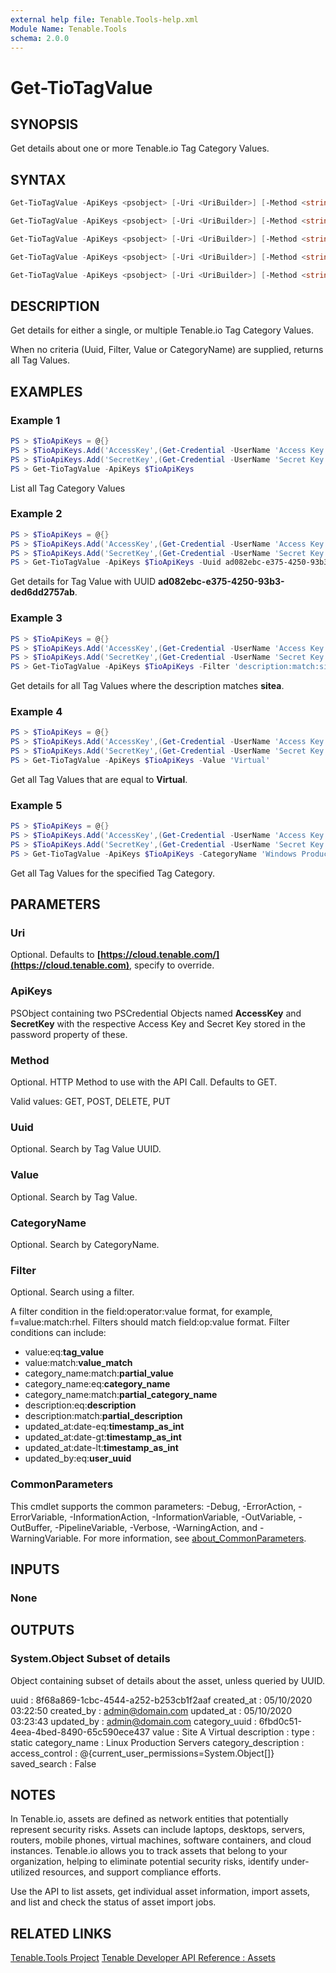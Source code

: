 ```yaml
---
external help file: Tenable.Tools-help.xml
Module Name: Tenable.Tools
schema: 2.0.0
---
```


# Get-TioTagValue

## SYNOPSIS

Get details about one or more Tenable.io Tag Category Values.

## SYNTAX

```powershell
Get-TioTagValue -ApiKeys <psobject> [-Uri <UriBuilder>] [-Method <string>] [<CommonParameters>]

Get-TioTagValue -ApiKeys <psobject> [-Uri <UriBuilder>] [-Method <string>] [-Uuid <string>] [<CommonParameters>]

Get-TioTagValue -ApiKeys <psobject> [-Uri <UriBuilder>] [-Method <string>] [-Filter <string>] [<CommonParameters>]

Get-TioTagValue -ApiKeys <psobject> [-Uri <UriBuilder>] [-Method <string>] [-Value <string>] [<CommonParameters>]

Get-TioTagValue -ApiKeys <psobject> [-Uri <UriBuilder>] [-Method <string>] [-CategoryName <string>] [<CommonParameters>]
```

## DESCRIPTION

Get details for either a single, or multiple Tenable.io Tag Category Values.

When no criteria (Uuid, Filter, Value or CategoryName) are supplied, returns all Tag Values.

## EXAMPLES

### Example 1

```powershell
PS > $TioApiKeys = @{}
PS > $TioApiKeys.Add('AccessKey',(Get-Credential -UserName 'Access Key'))
PS > $TioApiKeys.Add('SecretKey',(Get-Credential -UserName 'Secret Key'))
PS > Get-TioTagValue -ApiKeys $TioApiKeys
```

List all Tag Category Values

### Example 2

```powershell
PS > $TioApiKeys = @{}
PS > $TioApiKeys.Add('AccessKey',(Get-Credential -UserName 'Access Key'))
PS > $TioApiKeys.Add('SecretKey',(Get-Credential -UserName 'Secret Key'))
PS > Get-TioTagValue -ApiKeys $TioApiKeys -Uuid ad082ebc-e375-4250-93b3-ded6dd2757ab
```

Get details for Tag Value with UUID **ad082ebc-e375-4250-93b3-ded6dd2757ab**.

### Example 3

```powershell
PS > $TioApiKeys = @{}
PS > $TioApiKeys.Add('AccessKey',(Get-Credential -UserName 'Access Key'))
PS > $TioApiKeys.Add('SecretKey',(Get-Credential -UserName 'Secret Key'))
PS > Get-TioTagValue -ApiKeys $TioApiKeys -Filter 'description:match:sitea'
```

Get details for all Tag Values where the description matches **sitea**.

### Example 4

```powershell
PS > $TioApiKeys = @{}
PS > $TioApiKeys.Add('AccessKey',(Get-Credential -UserName 'Access Key'))
PS > $TioApiKeys.Add('SecretKey',(Get-Credential -UserName 'Secret Key'))
PS > Get-TioTagValue -ApiKeys $TioApiKeys -Value 'Virtual'
```

Get all Tag Values that are equal to **Virtual**.

### Example 5

```powershell
PS > $TioApiKeys = @{}
PS > $TioApiKeys.Add('AccessKey',(Get-Credential -UserName 'Access Key'))
PS > $TioApiKeys.Add('SecretKey',(Get-Credential -UserName 'Secret Key'))
PS > Get-TioTagValue -ApiKeys $TioApiKeys -CategoryName 'Windows Production'
```

Get all Tag Values for the specified Tag Category.

## PARAMETERS

### Uri

Optional. Defaults to **[https://cloud.tenable.com/](https://cloud.tenable.com)**, specify to override.

### ApiKeys

PSObject containing two PSCredential Objects named **AccessKey** and **SecretKey** with the respective Access Key and Secret Key stored in the password property of these.

### Method

Optional. HTTP Method to use with the API Call.  Defaults to GET.

Valid values: GET, POST, DELETE, PUT

### Uuid

Optional. Search by Tag Value UUID.

### Value

Optional. Search by Tag Value.

### CategoryName

Optional. Search by CategoryName.

### Filter

Optional. Search using a filter.

A filter condition in the field:operator:value format, for example, f=value:match:rhel. Filters should match field:op:value format. Filter conditions can include:

* value:eq:**tag_value**
* value:match:**value_match**
* category_name:match:**partial_value**
* category_name:eq:**category_name**
* category_name:match:**partial_category_name**
* description:eq:**description**
* description:match:**partial_description**
* updated_at:date-eq:**timestamp_as_int**
* updated_at:date-gt:**timestamp_as_int**
* updated_at:date-lt:**timestamp_as_int**
* updated_by:eq:**user_uuid**

### CommonParameters

This cmdlet supports the common parameters: -Debug, -ErrorAction, -ErrorVariable, -InformationAction, -InformationVariable, -OutVariable, -OutBuffer, -PipelineVariable, -Verbose, -WarningAction, and -WarningVariable. For more information, see [about_CommonParameters](http://go.microsoft.com/fwlink/?LinkID=113216).

## INPUTS

### None

## OUTPUTS

### System.Object Subset of details

Object containing subset of details about the asset, unless queried by UUID.

  uuid                 : 8f68a869-1cbc-4544-a252-b253cb1f2aaf
  created_at           : 05/10/2020 03:22:50
  created_by           : admin@domain.com
  updated_at           : 05/10/2020 03:23:43
  updated_by           : admin@domain.com
  category_uuid        : 6fbd0c51-4eea-4bed-8490-65c590ece437
  value                : Site A Virtual
  description          :
  type                 : static
  category_name        : Linux Production Servers
  category_description :
  access_control       : @{current_user_permissions=System.Object[]}
  saved_search         : False

## NOTES

In Tenable.io, assets are defined as network entities that potentially represent security risks. Assets can include laptops, desktops,
servers, routers, mobile phones, virtual machines, software containers, and cloud instances. Tenable.io allows you to track assets that
belong to your organization, helping to eliminate potential security risks, identify under-utilized resources, and support compliance efforts.

Use the API to list assets, get individual asset information, import assets, and list and check the status of asset import jobs.

## RELATED LINKS

[Tenable.Tools Project](https://github.com/IPSecMSSP/tenable-tools)
[Tenable Developer API Reference : Assets](https://developer.tenable.com/reference#assets)
